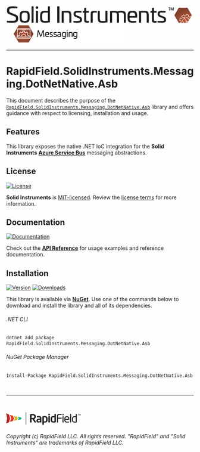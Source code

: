 <!--
Copyright (c) RapidField LLC. Licensed under the MIT License. See LICENSE.txt in the project root for license information.
-->

[![Solid Instruments](../../SolidInstruments.Logo.Color.Transparent.500w.png)](../../README.md)
<br />&nbsp;&nbsp;&nbsp;&nbsp;
![Messaging](../../doc/images/Label.Messaging.300w.png)
- - -

# RapidField.SolidInstruments.Messaging.DotNetNative.Asb

This document describes the purpose of the [`RapidField.SolidInstruments.Messaging.DotNetNative.Asb`]() library and offers guidance with respect to licensing, installation and usage.

## Features

This library exposes the native .NET IoC integration for the **Solid Instruments** [**Azure Service Bus**](https://docs.microsoft.com/en-us/azure/service-bus-messaging/) messaging abstractions.

## License

[![License](https://img.shields.io/github/license/rapidfield/solid-instruments?style=flat&color=lightseagreen&label=license&logo=open-access&logoColor=lightgrey)](../../LICENSE.txt)

**Solid Instruments** is [MIT-licensed](https://en.wikipedia.org/wiki/MIT_License). Review the [license terms](../../LICENSE.txt) for more information.

## Documentation

[![Documentation](https://img.shields.io/badge/documentation-website-tan?style=flat&logo=buffer&logoColor=lightgrey)](https://www.solidinstruments.com/api/RapidField.SolidInstruments.Messaging.DotNetNative.Asb.html)

Check out the [**API Reference**](https://www.solidinstruments.com/api/RapidField.SolidInstruments.Messaging.DotNetNative.Asb.html) for usage examples and reference documentation.

## Installation

[![Version](https://img.shields.io/nuget/vpre/RapidField.SolidInstruments.Messaging.DotNetNative.Asb?style=flat&color=blue&label=version&logo=nuget&logoColor=lightgrey)](https://www.nuget.org/packages/RapidField.SolidInstruments.Messaging.DotNetNative.Asb)
[![Downloads](https://img.shields.io/nuget/dt/RapidField.SolidInstruments.Messaging.DotNetNative.Asb?style=flat&color=blue&logo=nuget&logoColor=lightgrey)](https://www.nuget.org/packages/RapidField.SolidInstruments.Messaging.DotNetNative.Asb)

This library is available via [**NuGet**](https://docs.microsoft.com/en-us/nuget/quickstart/install-and-use-a-package-in-visual-studio). Use one of the commands below to download and install the library and all of its dependencies.

###### .NET CLI

```shell
dotnet add package RapidField.SolidInstruments.Messaging.DotNetNative.Asb
```

###### NuGet Package Manager

```shell
Install-Package RapidField.SolidInstruments.Messaging.DotNetNative.Asb
```

<br />

- - -

<br />

[![RapidField](../../RapidField.Logo.Color.Black.Transparent.200w.png)](https://www.rapidfield.com)

###### Copyright (c) RapidField LLC. All rights reserved. "RapidField" and "Solid Instruments" are trademarks of RapidField LLC.